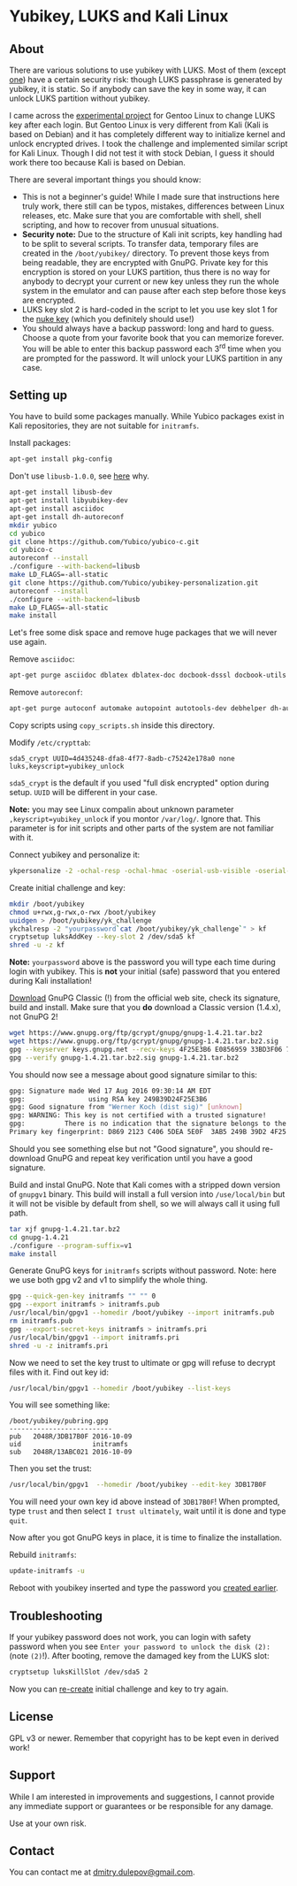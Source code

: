 # Yubikey, LUKS and Kali Linux

## About

There are various solutions to use yubikey with LUKS. Most of them (except [one](https://github.com/flowolf/initramfs_ykfde/)) have a certain security risk: though LUKS passphrase is generated by yubikey, it is static. So if anybody can save the key in some way, it can unlock LUKS partition without yubikey.

I came across the [experimental project](https://github.com/flowolf/initramfs_ykfde/) for Gentoo Linux to change LUKS key after each login. But Gentoo Linux is very different from Kali (Kali is based on Debian) and it has completely different way to initialize kernel and unlock encrypted drives. I took the challenge and implemented similar script for Kali Linux. Though I did not test it with stock Debian, I guess it should work there too because Kali is based on Debian.

There are several important things you should know:

* This is not a beginner's guide! While I made sure that instructions here truly work, there still can be typos, mistakes, differences between Linux releases, etc. Make sure that you are comfortable with shell, shell scripting, and how to recover from unusual situations.
* **Security note:** Due to the structure of Kali init scripts, key handling had to be split to several scripts. To transfer data, temporary files are created in the `/boot/yubikey/` directory. To prevent those keys from being readable, they are encrypted with GnuPG. Private key for this encryption is stored on your LUKS partition, thus there is no way for anybody to decrypt your current or new key unless they run the whole system in the emulator and can pause after each step before those keys are encrypted.
* LUKS key slot 2 is hard-coded in the script to let you use key slot 1 for the [nuke key](https://www.kali.org/tutorials/nuke-kali-linux-luks/) (which you definitely should use!)
* You should always have a backup password: long and hard to guess. Choose a quote from your favorite book that you can memorize forever. You will be able to enter this backup password each 3<sup>rd</sup> time when you are prompted for the password. It will unlock your LUKS partition in any case.

## Setting up

You have to build some packages manually. While Yubico packages exist in Kali repositories, they are not suitable for `initramfs`.

Install packages:

```sh
apt-get install pkg-config
```

Don't use `libusb-1.0.0`, see [here](http://forum.yubico.com/viewtopic.php?f=16&t=858) why.

```sh
apt-get install libusb-dev
apt-get install libyubikey-dev
apt-get install asciidoc
apt-get install dh-autoreconf
mkdir yubico
cd yubico
git clone https://github.com/Yubico/yubico-c.git
cd yubico-c
autoreconf --install
./configure --with-backend=libusb
make LD_FLAGS=-all-static
git clone https://github.com/Yubico/yubikey-personalization.git
autoreconf --install
./configure --with-backend=libusb
make LD_FLAGS=-all-static
make install
```

Let's free some disk space and remove huge packages that we will never use again.

Remove `asciidoc`:

```sh
apt-get purge asciidoc dblatex dblatex-doc docbook-dsssl docbook-utils docbook-xml docbook-xsl fonts-texgyre jadetex libfile-homedir-perl libfile-which-perl libosp5 libostyle1c2 libsgmls-perl libxml2-utils libyaml-tiny-perl lynx lynx-common openjade opensp preview-latex-style prosper ps2eps sgml-data sgmlspl tex-gyre texlive texlive-bibtex-extra texlive-extra-utils texlive-font-utils texlive-fonts-recommended texlive-fonts-recommended-doc texlive-generic-recommended texlive-htmlxml texlive-latex-extra texlive-latex-extra-doc texlive-latex-recommended texlive-latex-recommended-doc texlive-luatex texlive-math-extra texlive-pictures texlive-pictures-doc texlive-pstricks texlive-pstricks-doc tipa xmlto xsltproc
```

Remove `autoreconf`:

```sh
apt-get purge autoconf automake autopoint autotools-dev debhelper dh-autoreconf dh-strip-nondeterminism gettext intltool-debian libarchive-zip-perl libfile-stripnondeterminism-perl libltdl-dev libmail-sendmail-perl libsys-hostname-long-perl libtool po-debconf
```

Copy scripts using `copy_scripts.sh` inside this directory.

Modify `/etc/crypttab`:

```
sda5_crypt UUID=4d435248-dfa8-4f77-8adb-c75242e178a0 none luks,keyscript=yubikey_unlock
```

`sda5_crypt` is the default if you used "full disk encrypted" option during setup. `UUID` will be different in your case.

**Note:** you may see Linux compalin about unknown parameter `,keyscript=yubikey_unlock` if you montor `/var/log/`. Ignore that. This parameter is for init scripts and other parts of the system are not familiar with it.

Connect yubikey and personalize it:

```sh
ykpersonalize -2 -ochal-resp -ochal-hmac -oserial-usb-visible -oserial-api-visible
```

<a name="initial"></a>Create initial challenge and key:

```sh
mkdir /boot/yubikey
chmod u+rwx,g-rwx,o-rwx /boot/yubikey
uuidgen > /boot/yubikey/yk_challenge
ykchalresp -2 "yourpassword`cat /boot/yubikey/yk_challenge`" > kf
cryptsetup luksAddKey --key-slot 2 /dev/sda5 kf
shred -u -z kf
```

**Note:** `yourpassword` above is the password you will type each time during login with yubikey. This is **not** your initial (safe) password that you entered during Kali installation!

[Download](https://www.gnupg.org/download/) GnuPG Classic (!) from the official web site, check its signature, build and install. Make sure that you **do** download a Classic version (1.4.x), not GnuPG 2!

```sh
wget https://www.gnupg.org/ftp/gcrypt/gnupg/gnupg-1.4.21.tar.bz2
wget https://www.gnupg.org/ftp/gcrypt/gnupg/gnupg-1.4.21.tar.bz2.sig
gpg --keyserver keys.gnupg.net --recv-keys 4F25E3B6 E0856959 33BD3F06 7EFD60D9
gpg --verify gnupg-1.4.21.tar.bz2.sig gnupg-1.4.21.tar.bz2
```

You should now see a message about good signature similar to this:

```sh
gpg: Signature made Wed 17 Aug 2016 09:30:14 AM EDT
gpg:                using RSA key 249B39D24F25E3B6
gpg: Good signature from "Werner Koch (dist sig)" [unknown]
gpg: WARNING: This key is not certified with a trusted signature!
gpg:          There is no indication that the signature belongs to the owner.
Primary key fingerprint: D869 2123 C406 5DEA 5E0F  3AB5 249B 39D2 4F25 E3B6
```

Should you see something else but not "Good signature", you should re-download GnuPG and repeat key verification until you have a good signature.

Build and instal GnuPG. Note that Kali comes with a stripped down version of `gnupgv1` binary. This build will install a full version into `/use/local/bin` but it will not be visible by default from shell, so we will always call it using full path.

```sh
tar xjf gnupg-1.4.21.tar.bz2
cd gnupg-1.4.21
./configure --program-suffix=v1
make install
```

Generate GnuPG keys for `initramfs` scripts without password. Note: here we use both gpg v2 and v1 to simplify the whole thing.

```sh
gpg --quick-gen-key initramfs "" "" 0
gpg --export initramfs > initramfs.pub
/usr/local/bin/gpgv1 --homedir /boot/yubikey --import initramfs.pub
rm initramfs.pub
gpg --export-secret-keys initramfs > initramfs.pri
/usr/local/bin/gpgv1 --import initramfs.pri
shred -u -z initramfs.pri
```

Now we need to set the key trust to ultimate or gpg will refuse to decrypt files with it. Find out key id:

```sh
/usr/local/bin/gpgv1 --homedir /boot/yubikey --list-keys
```

You will see something like:

```
/boot/yubikey/pubring.gpg
--------------------------
pub   2048R/3DB17B0F 2016-10-09
uid                  initramfs
sub   2048R/13ABC021 2016-10-09
```

Then you set the trust:

```sh
/usr/local/bin/gpgv1  --homedir /boot/yubikey --edit-key 3DB17B0F
```

You will need your own key id above instead of `3DB17B0F`! When prompted, type `trust` and then select `I trust ultimately`, wait until it is done and type `quit`.

Now after you got GnuPG keys in place, it is time to finalize the installation.

Rebuild `initramfs`:

```sh
update-initramfs -u
```

Reboot with youbikey inserted and type the password you [created earlier](#initial).

## Troubleshooting

If your yubikey password does not work, you can login with safety password when you see `Enter your password to unlock the disk (2):` (note `(2)`!). After booting, remove the damaged key from the LUKS slot:

```sh
cryptsetup luksKillSlot /dev/sda5 2
```

Now you can [re-create](#initial) initial challenge and key to try again.

## License

GPL v3 or newer. Remember that copyright has to be kept even in derived work!

## Support

While I am interested in improvements and suggestions, I cannot provide any immediate support or guarantees or be responsible for any damage.

Use at your own risk.

## Contact

You can contact me at [dmitry.dulepov@gmail.com](dmitry.dulepov@gmail.com).
